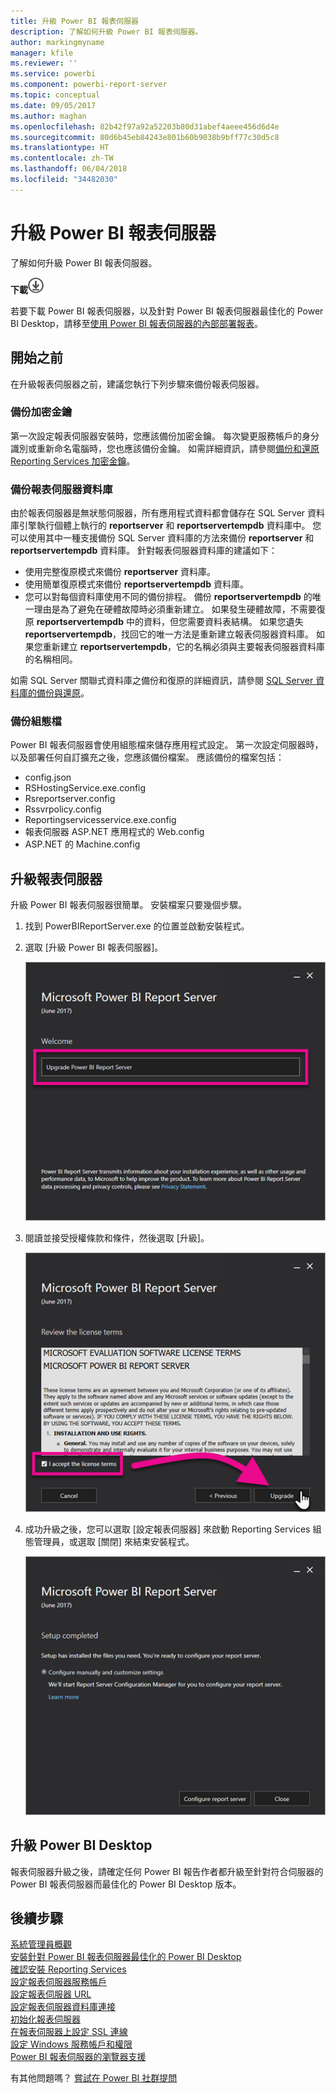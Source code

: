 ```yaml
---
title: 升級 Power BI 報表伺服器
description: 了解如何升級 Power BI 報表伺服器。
author: markingmyname
manager: kfile
ms.reviewer: ''
ms.service: powerbi
ms.component: powerbi-report-server
ms.topic: conceptual
ms.date: 09/05/2017
ms.author: maghan
ms.openlocfilehash: 82b42f97a92a52203b80d31abef4aeee456d6d4e
ms.sourcegitcommit: 80d6b45eb84243e801b60b9038b9bff77c30d5c8
ms.translationtype: HT
ms.contentlocale: zh-TW
ms.lasthandoff: 06/04/2018
ms.locfileid: "34482030"
---
```

# <a name="upgrade-power-bi-report-server"></a>升級 Power BI 報表伺服器
了解如何升級 Power BI 報表伺服器。

 **下載**![下載](media/upgrade/download.png "下載")

若要下載 Power BI 報表伺服器，以及針對 Power BI 報表伺服器最佳化的 Power BI Desktop，請移至[使用 Power BI 報表伺服器的內部部署報表](https://powerbi.microsoft.com/report-server/)。

## <a name="before-you-begin"></a>開始之前
在升級報表伺服器之前，建議您執行下列步驟來備份報表伺服器。

### <a name="backing-up-the-encryption-keys"></a>備份加密金鑰
第一次設定報表伺服器安裝時，您應該備份加密金鑰。 每次變更服務帳戶的身分識別或重新命名電腦時，您也應該備份金鑰。 如需詳細資訊，請參閱[備份和還原 Reporting Services 加密金鑰](https://docs.microsoft.com/sql/reporting-services/install-windows/ssrs-encryption-keys-back-up-and-restore-encryption-keys)。

### <a name="backing-up-the-report-server-databases"></a>備份報表伺服器資料庫
由於報表伺服器是無狀態伺服器，所有應用程式資料都會儲存在 SQL Server 資料庫引擎執行個體上執行的 **reportserver** 和 **reportservertempdb** 資料庫中。 您可以使用其中一種支援備份 SQL Server 資料庫的方法來備份 **reportserver** 和 **reportservertempdb** 資料庫。 針對報表伺服器資料庫的建議如下：

* 使用完整復原模式來備份 **reportserver** 資料庫。
* 使用簡單復原模式來備份 **reportservertempdb** 資料庫。
* 您可以對每個資料庫使用不同的備份排程。 備份 **reportservertempdb** 的唯一理由是為了避免在硬體故障時必須重新建立。 如果發生硬體故障，不需要復原 **reportservertempdb** 中的資料，但您需要資料表結構。 如果您遺失 **reportservertempdb**，找回它的唯一方法是重新建立報表伺服器資料庫。 如果您重新建立 **reportservertempdb**，它的名稱必須與主要報表伺服器資料庫的名稱相同。

如需 SQL Server 關聯式資料庫之備份和復原的詳細資訊，請參閱 [SQL Server 資料庫的備份與還原](https://docs.microsoft.com/sql/relational-databases/backup-restore/back-up-and-restore-of-sql-server-databases)。

### <a name="backing-up-the-configuration-files"></a>備份組態檔
Power BI 報表伺服器會使用組態檔來儲存應用程式設定。 第一次設定伺服器時，以及部署任何自訂擴充之後，您應該備份檔案。 應該備份的檔案包括：

* config.json
* RSHostingService.exe.config
* Rsreportserver.config
* Rssvrpolicy.config
* Reportingservicesservice.exe.config
* 報表伺服器 ASP.NET 應用程式的 Web.config
* ASP.NET 的 Machine.config

## <a name="upgrade-the-report-server"></a>升級報表伺服器
升級 Power BI 報表伺服器很簡單。 安裝檔案只要幾個步驟。

1. 找到 PowerBIReportServer.exe 的位置並啟動安裝程式。
2. 選取 [升級 Power BI 報表伺服器]。
   
    ![](media/upgrade/reportserver-upgrade1.png "升級 Power BI 報表伺服器")
3. 閱讀並接受授權條款和條件，然後選取 [升級]。
   
    ![](media/upgrade/reportserver-upgrade-eula.png "授權合約")
4. 成功升級之後，您可以選取 [設定報表伺服器] 來啟動 Reporting Services 組態管理員，或選取 [關閉] 來結束安裝程式。
   
    ![](media/upgrade/reportserver-upgrade-configure.png)

## <a name="upgrade-power-bi-desktop"></a>升級 Power BI Desktop
報表伺服器升級之後，請確定任何 Power BI 報告作者都升級至針對符合伺服器的 Power BI 報表伺服器而最佳化的 Power BI Desktop 版本。

## <a name="next-steps"></a>後續步驟
[系統管理員概觀](admin-handbook-overview.md)  
[安裝針對 Power BI 報表伺服器最佳化的 Power BI Desktop](install-powerbi-desktop.md)  
[確認安裝 Reporting Services ](https://docs.microsoft.com/sql/reporting-services/install-windows/verify-a-reporting-services-installation)  
[設定報表伺服器服務帳戶](https://docs.microsoft.com/sql/reporting-services/install-windows/configure-the-report-server-service-account-ssrs-configuration-manager)  
[設定報表伺服器 URL](https://docs.microsoft.com/sql/reporting-services/install-windows/configure-report-server-urls-ssrs-configuration-manager)  
[設定報表伺服器資料庫連接](https://docs.microsoft.com/sql/reporting-services/install-windows/configure-a-report-server-database-connection-ssrs-configuration-manager)  
[初始化報表伺服器](https://docs.microsoft.com/sql/reporting-services/install-windows/ssrs-encryption-keys-initialize-a-report-server)  
[在報表伺服器上設定 SSL 連線](https://docs.microsoft.com/sql/reporting-services/security/configure-ssl-connections-on-a-native-mode-report-server)  
[設定 Windows 服務帳戶和權限](https://docs.microsoft.com/sql/database-engine/configure-windows/configure-windows-service-accounts-and-permissions)  
[Power BI 報表伺服器的瀏覽器支援](browser-support.md)

有其他問題嗎？ [嘗試在 Power BI 社群提問](https://community.powerbi.com/)

